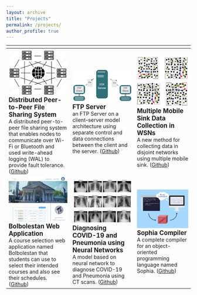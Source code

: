 ```yaml
---
layout: archive
title: "Projects"
permalink: /projects/
author_profile: true
---
```


| <span> | <span> | <span> |
|-------------------------|-------------------------|-------------------------|
| ![](/images/p1.png) <span style="font-size:larger;"><b> Distributed Peer-to-Peer File Sharing System </b><br></span> A distributed peer-to-peer file sharing system that enables nodes to communicate over Wi-Fi or Bluetooth and used write-ahead logging (WAL) to provide fault tolerance. ([Github](https://github.com/aminb7/Distributed-P2P-File-Sharing-System)) | ![](/images/p5.png) <span style="font-size:larger;"><b>FTP Server</b><br></span> an FTP Server on a client–server model architecture using separate control and data connections between the client and the server. ([Github](https://github.com/aminb7/FTP-Server)) | ![](/images/p6.png) <span style="font-size:larger;"><b>Multiple Mobile Sink Data Collection in WSNs</b><br></span> A new method for collecting data in disjoint networks using multiple mobile sink. ([Github](https://github.com/aminb7/Tuft-Multisink)) |
| ![](/images/p2.png) <span style="font-size:larger;"><b>Bolbolestan Web Application</b><br></span> A course selection web application named Bolbolestan that students can use to select their intended courses and also see their schedules. ([Github](https://github.com/aminb7/Bolbolestan)) | ![](/images/p3.png) <span style="font-size:larger;"><b>Diagnosing COVID-19 and Pneumonia using Neural Networks</b><br></span> A model based on neural network to diagnose COVID-19 and Pneumonia using CT scans. ([Github](https://github.com/aminb7/COVID19-Penumonia-Diagnosis-Neural-Networks)) | ![](/images/p4.png) <span style="font-size:larger;"><b>Sophia Compiler</b><br></span> A complete compiler for an object-oriented programming language named Sophia. ([Github](https://github.com/aminb7/Sophia-Compiler))
